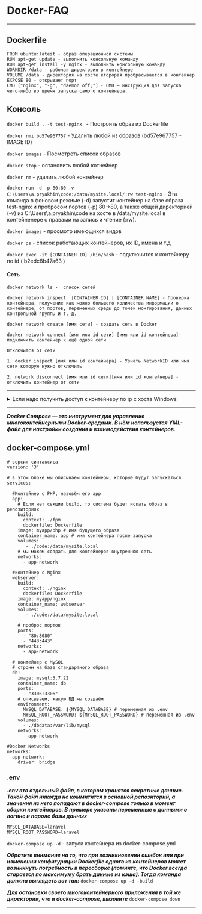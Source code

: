 # Docker-FAQ

---

## Dockerfile

```
FROM ubuntu:latest - образ операционной системы 
RUN apt-get update - выполнить консольную команду 
RUN apt-get install -y nginx - выполнить консольную команду 
WORKDIR /data - рабочая директория в контейнере
VOLUME /data - директория на хосте кторорая пробрасывается в контейнер
EXPOSE 80 - открывает порт
CMD ["nginx", "-g", "daemon off;"] - CMD — инструкция для запуска чего-либо во время запуска самого контейнера. 
```
## Консоль

`docker build . -t test-nginx ` - Построить образ из Dockerfile

`docker rmi bd57e967757` - Удалить любой из образов (bd57e967757 - IMAGE ID) 

`docker images` - Посмотреть список образов

`doсker stop` - остановить любой котнейнер

`docker rm` - удалить любой контейнер

`docker run -d -p 80:80 -v C:\Users\a.pryakhin\code:/data/mysite.local/:rw test-nginx` - Эта команда в фоновом режиме (-d) запустит контейнер на базе образа test-nginx и пробросом портов (-p) 80->80, а также общей директорией (-v) из C:\Users\a.pryakhin\code на хосте в /data/mysite.local в контейненере с правами на запись и чтение (:rw).

`docker images` - просмотр имеющихся видов

`docker ps` - список работающих контейнеров, их ID, имена и т.д

`docker exec -it [CONTAINER ID] /bin/bash` - подключится к контейнеру по id ( b2edc8b47a63 )

#### Сеть
```
docker network ls -  список сетей

docker network inspect  [CONTAINER ID] | [CONTAINER NAME] - Проверка контейнера, получение как можно большего количества информации о контейнере, от портов, переменных среды до точек монтирования, данных контрольной группы и т. д.

docker network create [имя сети] - создать сеть в Docker

docker network connect [имя или id сети] [имя или id контейнера]- подключить контейнер к ещё одной сети

Отключится от сети

1. docker inspect [имя или id контейнера] - Узнать NetworkID или имя сети которую нужно отключить

2. network disconnect [имя или id сети][имя или id контейнера] - отключить контейнер от сети
```

---
<details>
 <summary>Если надо получить доступ к контейнеру по ip c хоста Windows</summary>
</br>
 
 Если мы с хоста попробуем пропинговать IP контейнера в сети front, то есть выполнить в консоли ping 172.19.0.3, то мы нифига не увидим. Контейнер оказывается не доступен. Как сделать контейнер доступным по IP с хоста? Это на самом деле не тривиальная задача.

 Чтобы связать внутреннюю сеть докера и хост мы должны создать новый статический маршрут. Для начала посмотрим список уже созданных маршрутов. В этом нам поможет команда route. Выполняем на виндовом хосте:
 
```
 $ route print
 [...]
 ===========================================================================
 Постоянные маршруты:
   Сетевой адрес            Маска    Адрес шлюза      Метрика
         172.0.0.0        255.0.0.0        10.0.75.2       1
 ===========================================================================
 [...]
 ```
 Вывод довольно здоровый, я оставил только значимую часть, там еще сверху и снизу от вырезанного куска по экрану текста. У вас скорее всего блок «Постоянные маршруты» будет пустой. У меня он уже создан, и поэтому команда route print его показывает.

 Если у вас такого нет, то добавляем новый маршрут. Следующую команду нужно выполнять из под админа. То есть нужно запустить консоль с правами администратора и только потом выполнять
```
 $ route /P add 172.0.0.0 MASK 255.0.0.0 10.0.75.2
  ОК
```
 
 Статический маршрут во внутреннюю сеть докера создан. Но это еще не все. Во всех новых версиях докера виртуалка с линуксом запрещает доступ по IP контейнера. Ранее это было возможно, но на текущий момент по дефолту запрещено правилами iptables. Официального метода не существует, разработчики докера считают что это никому не нужно / очень сложно реализовать. Для понимания проблемы почитайте вот [это](https://docs.docker.com/engine/userguide/networking/default_network/container-communication/#container-communication-between-hosts) в официальной документации, раздел «Container communication between hosts».

 Для фикса этого поведения нужно выполнить команду:

 `$ docker run --rm -it --privileged --network=none --pid=host justincormack/nsenter1 bin/sh -c "iptables -P FORWARD ACCEPT"`
 Вот. Теперь есть и статический маршрут до внутренней сети докера и правила на виртуалке разрешают такие подключения. Эта команда если вкратце изменяет правила iptables на виртуалке докера. Пробуем пропинговать контейнер по его IP из сети front, команда ping 172.19.0.3 теперь будет показывать корректный обмен пакетами.

 `docker run --rm -it --name container1 --net myNetwork nicolaka/netshoot /bin/bash` - Пример команды где --rm удаляет контейнер после выхода из него, --name задаёт имя контейнера (не путать с CONTAINER ID ), --net помещает контейнер в соответствующую сеть, nicolaka/netshoot репозиторий docker с сетевыми утилитами, /bin/bash это Shell оболочка для запуска, -it это сокращение от --interactive + --tty. Когда вы запускаете докер с помощью этой команды, вы попадаете прямо внутрь контейнера.
 
Дополнительные пояснения по маршруту
 
Еще раз пройдемся по всем пунктам. Мы создали сеть front с драйвером bridge. Это все штатные команды докера, тут ничего особенного нет, все должно быть понятно. Подробнее разберем всю дальнейшую магию.

Контейнеры на винде стартуют на виртуалке. То есть докер создает виртуальную машину, и вообще все контейнеры запускаются именно на виртуалке. У виртуалки есть статический IP адрес, как правило этот адрес 10.0.75.2, вы можете безо всяких маршрутов его попробовать пропинговать. Этот адрес спокойно пингуется. Все сети которые создает докер создаются внутри виртуалки. IP контейнера nginx в сети front 172.19.0.3, это значит, что на докеровской виртуалке создана сеть в которой для контейнера nginx выделен определенный ip адрес. Во внешем мире об этом IP адресе никто не знает.

Когда мы создаем статический маршрут командой

`$ route /P add 172.0.0.0 MASK 255.0.0.0 10.0.75.2`
 ОК
Мы говорим винде, что маршрут до всех IP адресов начинающихся с цифры 172 надо строить через IP адрес 10.0.75.2. Если пользователю вдруг нужен ипшник 172.19.0.3, то винда будет пытаться достучаться до него через 10.0.75.2, или другими словами будет искать этот адрес внутри виртуалки.

И последняя магическая деталь касательно сети. Команда

`$ docker run --rm -it --privileged --network=none --pid=host justincormack/nsenter1 bin/sh -c "iptables -P FORWARD ACCEPT"`
для изменения правил iptables. Докеровская виртуалка по дефолту всех посылает нахрен, говорит что нужного IP адреса у нее нет. И вот эта команда меняет дефолтное поведение виртуалки. После ее выполнения виртуалка будет корректно достраивать оставшуюся часть маршрута. Офигенный минус в том, что это временное решение. При переустановке докера или еще во многих других случаях, когда машина создается заново, докер забывает эту команду. То есть ее периодически придется выполнять заново. Статический маршрут на хостовой винде вы один раз забили и все, можно про это забыть. А вот это вот поведение забыть не получится. Если вдруг перестали проходить пинги до контейнеров, скорее всего докер забыл про эту команду и надо ее выполнить заново. Если после ее выполнения пинги так и не пошли, значит дело в чем то другом.
 
 </details>
 
 ---
 
***Docker Compose — это инструмент для управления многоконтейнерными Docker-средами. В нём используется YML-файл для настройки создания и взаимодействия контейнеров.***

## docker-compose.yml

```
# версия синтаксиса
version: '3'
 
# в этом блоке мы описываем контейнеры, которые будут запускаться
services:
 
  #Контейнер с PHP, назовём его app
  app:
    # Если нет секции build, то система будет искать образ в репозиториях
    build:
      context: ./fpm
      dockerfile: Dockerfile
    image: myapp/php # имя будущего образа
    container_name: app # имя контейнера после запуска
    volumes:
       - ./code:/data/mysite.local
    # мы можем создать для контейнеров внутреннюю сеть
    networks:
      - app-network
 
  #контейнер с Nginx
  webserver:
    build:
      context: ./nginx
      dockerfile: Dockerfile
    image: myapp/nginx
    container_name: webserver
    volumes:
       - ./code:/data/mysite.local

    # проброс портов
    ports:
      - "80:8080"
      - "443:443"
    networks:
      - app-network
 
  # контейнер с MySQL
  # строим на базе стандартного образа
  db:
    image: mysql:5.7.22
    container_name: db
    ports:
      - "3306:3306"
    # описываем, какую БД мы создаём
    environment:
      MYSQL_DATABASE: ${MYSQL_DATABASE} # переменная из .env
      MYSQL_ROOT_PASSWORD: ${MYSQL_ROOT_PASSWORD} # переменная из .env
    volumes:
      - ./dbdata:/var/lib/mysql  
    networks:
      - app-network
 
#Docker Networks
networks:
  app-network:
    driver: bridge
```

### .env

***.env это отдельный файл, в котором хранятся секретные данные. Такой файл никогда не коммитится в основной репозиторий, а значения из него попадают в docker-compose только в момент сборки контейнеров. В примере указаны переменные с данными о логине и пароле базы данных***

```
MYSQL_DATABASE=laravel
MYSQL_ROOT_PASSWORD=laravel
```

`docker-compose up -d` - запуск контейнера из docker-compose.yml

***Обратите внимание на то, что при возникновении ошибок или при изменении конфигурации Dockerfile одного из контейнеров может возникнуть потребность в пересборке (помните, что Docker всегда старается по максимуму брать данные из кэша). Тогда команда должна выглядеть вот так:*** `docker-compose up -d -build`

***Для остановки своего многоконтейнерного приложения в той же директории, что и docker-compose, вызовите*** `docker-compose down`


---

